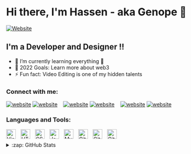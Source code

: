 # Hi there, I'm Hassen - aka Genope 👋 


[![Website](https://img.shields.io/website?label=hassenmabrouk.me&style=for-the-badge&url=https%3A%2F%2Fhassenmabrouk.me)](https://hassenmabrouk.me)

## I'm a Developer and Designer !!

- 🌱 I’m currently learning everything 🤣
- 🥅 2022 Goals: Learn more about web3
- ⚡ Fun fact: Video Editing is one of my hidden talents

### Connect with me:

[![website](./img/globe-light.svg)](https://hassenmabrouk.me#gh-light-mode-only)
[![website](./img/globe-dark.svg)](https://hassenmabrouk.me#gh-dark-mode-only)
&nbsp;&nbsp;
[![website](./img/linkedin-light.svg)](https://linkedin.com/in/hassen-mabrouk-9152771b6/#gh-light-mode-only)
[![website](./img/linkedin-dark.svg)](https://linkedin.com/in/hassen-mabrouk-9152771b6/#gh-dark-mode-only)
&nbsp;&nbsp;
[![website](./img/instagram-light.svg)](https://instagram.com/hassen__mabrouk/#gh-light-mode-only)
[![website](./img/instagram-dark.svg)](https://instagram.com/hassen__mabrouk/gh-dark-mode-only)

### Languages and Tools:

<img align="left" alt="Visual Studio Code" width="26px" src="https://cdn.jsdelivr.net/gh/devicons/devicon/icons/vscode/vscode-original.svg" style="padding-right:10px;"/>
<img align="left" alt="HTML5" width="26px" src="https://cdn.jsdelivr.net/gh/devicons/devicon/icons/html5/html5-original.svg" style="padding-right:10px;" />
<img align="left" alt="CSS3" width="26px" src="https://cdn.jsdelivr.net/gh/devicons/devicon/icons/css3/css3-original.svg" style="padding-right:10px;" />
<img align="left" alt="JavaScript" width="26px" src="https://cdn.jsdelivr.net/gh/devicons/devicon/icons/javascript/javascript-original.svg" style="padding-right:10px;" />
<img align="left" alt="MySQL" width="26px" src="https://cdn.jsdelivr.net/gh/devicons/devicon/icons/mysql/mysql-original.svg" style="padding-right:10px;" />
<img align="left" alt="Git" width="26px" src="https://cdn.jsdelivr.net/gh/devicons/devicon/icons/git/git-original.svg" style="padding-right:10px;" />
<img align="left" alt="GitHub" width="26px" src="https://user-images.githubusercontent.com/3369400/139447912-e0f43f33-6d9f-45f8-be46-2df5bbc91289.png" style="padding-right:10px;" />
<img align="left" alt="GitHub" width="26px" src="https://user-images.githubusercontent.com/3369400/139448065-39a229ba-4b06-434b-bc67-616e2ed80c8f.png" style="padding-right:10px;" />
<br />
<br />

<details>
  <summary>:zap: GitHub Stats</summary>

  <img align="left" alt="Genope's GitHub Stats" src="https://github-readme-stats.vercel.app/api?username=genope&show_icons=true&hide_border=false&title_color=ff652f&icon_color=FFE400&bg_color=09131B&text_color=ffffff&border_color=0c1a25" />

</details>

[website]: https://www.hassenmabrouk.me
[instagram]: https://www.instagram.com/hassen__mabrouk/
[linkedin]: https://www.linkedin.com/in/hassen-mabrouk-9152771b6/

